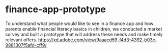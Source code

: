 # finance-app-prototype
To understand what people would like to see in a finance app and how parents enable financial literacy basics in children, we conducted a market survey and built a prototype that will address these needs and make timely relevant offers.
https://xd.adobe.com/view/9aaacd59-f4d3-4392-b03c-9881307f5afd-cff9/
